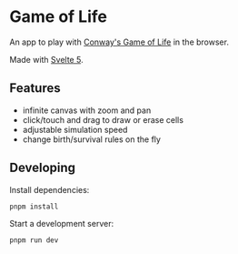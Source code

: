 # Game of Life

An app to play with [Conway's Game of Life](https://en.wikipedia.org/wiki/Conway%27s_Game_of_Life) in the browser.

Made with [Svelte 5](https://svelte.dev).

## Features

- infinite canvas with zoom and pan
- click/touch and drag to draw or erase cells
- adjustable simulation speed
- change birth/survival rules on the fly

## Developing

Install dependencies:

```bash
pnpm install
```

Start a development server:

```bash
pnpm run dev
```
